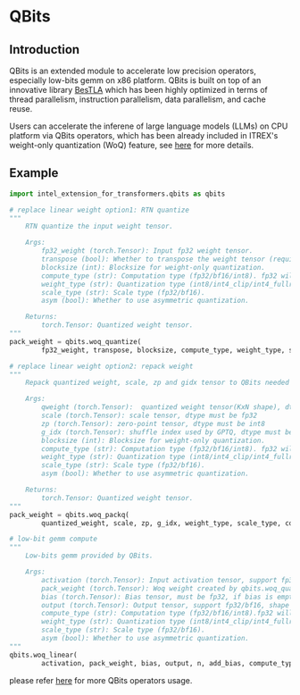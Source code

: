# QBits
## Introduction
QBits is an extended module to accelerate low precision operators, especially low-bits gemm on x86 platform. QBits is built on top of an innovative library [BesTLA](https://github.com/intel/neural-speed/tree/main/bestla) which has been highly optimized in terms of thread parallelism, instruction parallelism, data parallelism, and cache reuse.  

Users can accelerate the inferene of large language models (LLMs) on CPU platform via QBits operators, which has been already included in ITREX's weight-only quantization (WoQ) feature, see [here](https://github.com/intel/intel-extension-for-transformers/blob/main/examples/huggingface/pytorch/text-generation/quantization/README.md) for more details.
## Example
```python
import intel_extension_for_transformers.qbits as qbits

# replace linear weight option1: RTN quantize
"""
    RTN quantize the input weight tensor.

    Args:
        fp32_weight (torch.Tensor): Input fp32 weight tensor.
        transpose (bool): Whether to transpose the weight tensor (required for woq_quantize with KxN weight shape).
        blocksize (int): Blocksize for weight-only quantization.
        compute_type (str): Computation type (fp32/bf16/int8). fp32 will leverage AVX2/AVX512F to compute, bf16 will be AMX_BF16, int8 will be VNNI/AMX_INT8.
        weight_type (str): Quantization type (int8/int4_clip/int4_fullrange/nf4/fp4_e2m1).
        scale_type (str): Scale type (fp32/bf16).
        asym (bool): Whether to use asymmetric quantization.

    Returns:
        torch.Tensor: Quantized weight tensor.
"""
pack_weight = qbits.woq_quantize(
        fp32_weight, transpose, blocksize, compute_type, weight_type, scale_type, asym) # pack_weight can use to replace linear layer weight.

# replace linear weight option2: repack weight
"""
    Repack quantized weight, scale, zp and gidx tensor to QBits needed format.

    Args:
        qweight (torch.Tensor):  quantized weight tensor(KxN shape), dtype must be int8
        scale (torch.Tensor): scale tensor, dtype must be fp32
        zp (torch.Tensor): zero-point tensor, dtype must be int8
        g_idx (torch.Tensor): shuffle index used by GPTQ, dtype must be int32.
        blocksize (int): Blocksize for weight-only quantization.
        compute_type (str): Computation type (fp32/bf16/int8). fp32 will leverage AVX2/AVX512F to compute, bf16 will be AMX_BF16, int8 will be VNNI/AMX_INT8.
        weight_type (str): Quantization type (int8/int4_clip/int4_fullrange/nf4/fp4_e2m1).
        scale_type (str): Scale type (fp32/bf16).
        asym (bool): Whether to use asymmetric quantization.

    Returns:
        torch.Tensor: Quantized weight tensor.
"""
pack_weight = qbits.woq_packq(
        quantized_weight, scale, zp, g_idx, weight_type, scale_type, compute_type, asym, blocksize) # pack_weight can use to replace linear layer weight.

# low-bit gemm compute
"""
    Low-bits gemm provided by QBits.

    Args:
        activation (torch.Tensor): Input activation tensor, support fp32/bf16.
        pack_weight (torch.Tensor): Woq weight created by qbits.woq_quantize
        bias (torch.Tensor): Bias tensor, must be fp32, if bias is empty woq_linear will not add bias.
        output (torch.Tensor): Output tensor, support fp32/bf16, shape must be MxN.
        compute_type (str): Computation type (fp32/bf16/int8).fp32 will leverage AVX2/AVX512F to compute, bf16 will leverage AMX_BF16 to compute, int8 will leverage VNNI/AMX_INT8 to compute.
        weight_type (str): Quantization type (int8/int4_clip/int4_fullrange/nf4/fp4_e2m1).
        scale_type (str): Scale type (fp32/bf16).
        asym (bool): Whether to use asymmetric quantization.
"""
qbits.woq_linear(
        activation, pack_weight, bias, output, n, add_bias, compute_type, weight_type, scale_type, asym)
```
please refer [here](https://github.com/intel/intel-extension-for-transformers/tree/main/intel_extension_for_transformers/transformers/llm/operator/csrc/qbits_ut) for more QBits operators usage.
